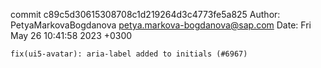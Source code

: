 commit c89c5d30615308708c1d219264d3c4773fe5a825
Author: PetyaMarkovaBogdanova <petya.markova-bogdanova@sap.com>
Date:   Fri May 26 10:41:58 2023 +0300

    fix(ui5-avatar): aria-label added to initials (#6967)
